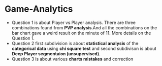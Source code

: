 # Game-Analytics
* Question 1 is about Player vs Player analysis. There are three combinations found from **PVP analysis**.And all the combinations on the bar chart gave a weird result on the minute of 11. More details on the Question 1.
* Question 2 first subdivision is about  **statistical analysis** of the **categorical data** using **chi square test** and second subdivison is about **Deep Player segmentaion (unsupervised)**.
* Question 3 is about various **charts mistakes** and correction
